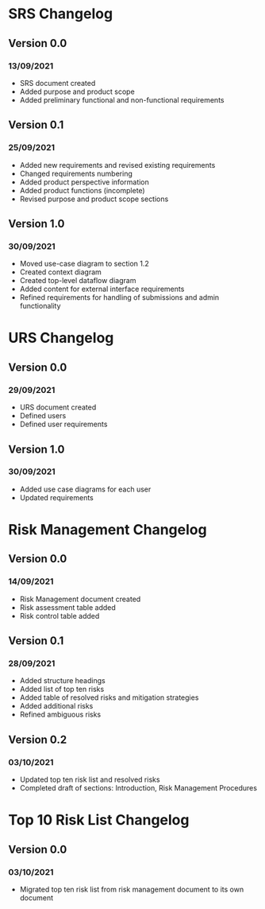 # SRS Changelog
## Version 0.0
### 13/09/2021
* SRS document created
* Added purpose and product scope
* Added preliminary functional and non-functional requirements  

## Version 0.1
### 25/09/2021
* Added new requirements and revised existing requirements
* Changed requirements numbering
* Added product perspective information
* Added product functions (incomplete)
* Revised purpose and product scope sections

## Version 1.0
### 30/09/2021
* Moved use-case diagram to section 1.2
* Created context diagram
* Created top-level dataflow diagram
* Added content for external interface requirements
* Refined requirements for handling of submissions and admin functionality

# URS Changelog
## Version 0.0
### 29/09/2021
* URS document created
* Defined users
* Defined user requirements

## Version 1.0
### 30/09/2021
* Added use case diagrams for each user
* Updated requirements

# Risk Management Changelog
## Version 0.0
### 14/09/2021
* Risk Management document created
* Risk assessment table added
* Risk control table added

## Version 0.1
### 28/09/2021
* Added structure headings
* Added list of top ten risks
* Added table of resolved risks and mitigation strategies
* Added additional risks
* Refined ambiguous risks

## Version 0.2
### 03/10/2021
* Updated top ten risk list and resolved risks
* Completed draft of sections: Introduction, Risk Management Procedures

# Top 10 Risk List Changelog
## Version 0.0
### 03/10/2021
* Migrated top ten risk list from risk management document to its own document